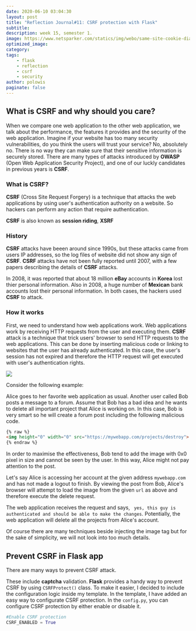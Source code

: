 ```yaml
---
date: 2020-06-10 03:04:30
layout: post
title: "Reflection Journal#11: CSRF protection with Flask"
subtitle:
description: week 15, semester 1.
image: https://www.netsparker.com/statics/img/webo/same-site-cookie-diagram-1.png
optimized_image:
category:
tags:
    - flask
    - reflection
    - csrf
    - security
author: polowis
paginate: false
---
```



## What is CSRF and why should you care?

When we compare one web application to the other web application, we talk about the performance, the features it provides and the security of the web application. Imagine if your website has too many security vulnerabilities, do you think the users will trust your service? No, absolutely no. There is no way they can make sure that their sensitive information is securely stored. There are many types of attacks introduced by **OWASP** (Open Web Application Security Project), and one of our luckly candidates in previous years is **CSRF**.

### What is CSRF?

**CSRF** (Cross Site Request Forgery) is a technique that attacks the web applications by using user's authentication authority on a website. So hackers can perform any action that require authentication. 

**CSRF** is also known as **session riding**, **XSRF**

### History

**CSRF** attacks have beeen around since 1990s, but these attacks came from users IP addresses, so the log files of website did not show any sign of **CSRF**. **CSRF** attacks have not been fully reported until 2007, with a few papers describing the details of **CSRF** attacks. 

In 2008, it was reported that about 18 million **eBay** accounts in **Korea** lost thier personal information. Also in 2008, a huge number of **Mexican** bank accounts lost their personal information. In both cases, the hackers used **CSRF** to attack. 

### How it works

First, we need to understand how web applications work. Web applications work by receiving HTTP requests from the user and executing them. **CSRF** attack is a technique that trick users' browser to send HTTP requests to the web applications. This can be done by inserting malicious code or linking to websites that the user has already authenticated. In this case, the user's session has not expired and therefore the HTTP request will get executed with user's authentication rights.

<img src="https://s3.amazonaws.com/com.twilio.prod.twilio-docs/original_images/el0otNMnu_Py7VYSUmd3KfC2f58jVjIAX24ff6e8DnY2qrh3Jw9pKYyGN4qQIIg2Dnl39evUcD.png">

Consider the following example:

Alice goes to her favorite web application as usual. Another user called Bob posts a message to a forum. Assume that Bob has a bad idea and he wants to delete all important project that Alice is working on. In this case, Bob is very smart so he will create a forum post including the following malicious code. 

```html
{% raw %}
<img height="0" width="0" src="https://mywebapp.com/projects/destroy">
{% endraw %}
```

In order to maximise the effectiveness, Bob tend to add the image with 0x0 pixel in size and cannot be seen by the user. In this way, Alice might not pay attention to the post.

Let's say Alice is accessing her account at the given address ```mywebapp.com``` and has not made a logout to finish. By viewing the post from Bob, Alice's browser will attempt to load the image from the given ```url``` as above and therefore execute the delete request.

The web application receives the request and says, ``` yes, this guy is authenticated and should be able to make the changes```. Potentially, the web application will delete all the projects from Alice's account. 

Of course there are many techniques beside injecting the image tag but for the sake of simplicity, we will not look into too much details. 

## Prevent CSRF in Flask app

There are many ways to prevent CSRF attack. 

These include **captcha** validation. **Flask** provides a handy way to prevent CSRF by using ```CSRFProtect()``` class. To make it easier, I decided to include the configuration logic inside my template. In the template, I have added an easy way to configurate CSRF protection. In the ```config.py```, you can configure CSRF protection by either enable or disable it.

```py
#Enable CSRF protection
CSRF_ENABLED = True
```
